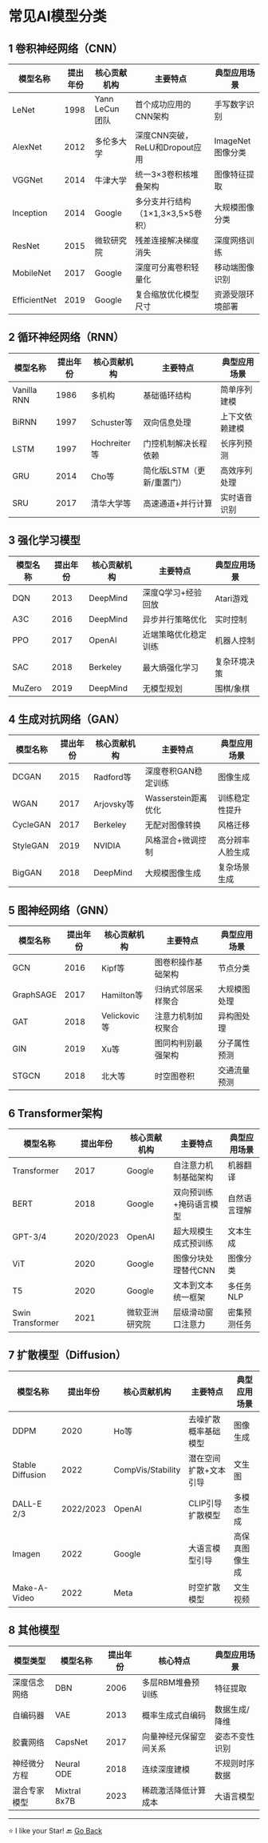 # 常见AI模型分类

## 1 卷积神经网络（CNN）

| 模型名称         | 提出年份 | 核心贡献机构       | 主要特点                   | 典型应用场景       |
|--------------|------|--------------|------------------------|--------------|
| LeNet        | 1998 | Yann LeCun团队 | 首个成功应用的CNN架构           | 手写数字识别       |
| AlexNet      | 2012 | 多伦多大学        | 深度CNN突破，ReLU和Dropout应用 | ImageNet图像分类 |
| VGGNet       | 2014 | 牛津大学         | 统一3×3卷积核堆叠架构           | 图像特征提取       |
| Inception    | 2014 | Google       | 多分支并行结构（1×1,3×3,5×5卷积） | 大规模图像分类      |
| ResNet       | 2015 | 微软研究院        | 残差连接解决梯度消失             | 深度网络训练       |
| MobileNet    | 2017 | Google       | 深度可分离卷积轻量化             | 移动端图像识别      |
| EfficientNet | 2019 | Google       | 复合缩放优化模型尺寸             | 资源受限环境部署     |

## 2 循环神经网络（RNN）

| 模型名称        | 提出年份 | 核心贡献机构      | 主要特点            | 典型应用场景  |
|-------------|------|-------------|-----------------|---------|
| Vanilla RNN | 1986 | 多机构         | 基础循环结构          | 简单序列建模  |
| BiRNN       | 1997 | Schuster等   | 双向信息处理          | 上下文依赖建模 |
| LSTM        | 1997 | Hochreiter等 | 门控机制解决长程依赖      | 长序列预测   |
| GRU         | 2014 | Cho等        | 简化版LSTM（更新/重置门） | 高效序列处理  |
| SRU         | 2017 | 清华大学等       | 高速通道+并行计算       | 实时语音识别  |

## 3 强化学习模型

| 模型名称   | 提出年份 | 核心贡献机构   | 主要特点       | 典型应用场景  |
|--------|------|----------|------------|---------|
| DQN    | 2013 | DeepMind | 深度Q学习+经验回放 | Atari游戏 |
| A3C    | 2016 | DeepMind | 异步并行策略优化   | 实时控制    |
| PPO    | 2017 | OpenAI   | 近端策略优化稳定训练 | 机器人控制   |
| SAC    | 2018 | Berkeley | 最大熵强化学习    | 复杂环境决策  |
| MuZero | 2019 | DeepMind | 无模型规划      | 围棋/象棋   |

## 4 生成对抗网络（GAN）

| 模型名称     | 提出年份 | 核心贡献机构    | 主要特点            | 典型应用场景   |
|----------|------|-----------|-----------------|----------|
| DCGAN    | 2015 | Radford等  | 深度卷积GAN稳定训练     | 图像生成     |
| WGAN     | 2017 | Arjovsky等 | Wasserstein距离优化 | 训练稳定性提升  |
| CycleGAN | 2017 | Berkeley  | 无配对图像转换         | 风格迁移     |
| StyleGAN | 2019 | NVIDIA    | 风格混合+微调控制       | 高分辨率人脸生成 |
| BigGAN   | 2018 | DeepMind  | 大规模图像生成         | 复杂场景生成   |

## 5 图神经网络（GNN）

| 模型名称      | 提出年份 | 核心贡献机构      | 主要特点      | 典型应用场景 |
|-----------|------|-------------|-----------|--------|
| GCN       | 2016 | Kipf等       | 图卷积操作基础架构 | 节点分类   |
| GraphSAGE | 2017 | Hamilton等   | 归纳式邻居采样聚合 | 大规模图处理 |
| GAT       | 2018 | Velickovic等 | 注意力机制加权聚合 | 异构图处理  |
| GIN       | 2019 | Xu等         | 图同构判别最强架构 | 分子属性预测 |
| STGCN     | 2018 | 北大等         | 时空图卷积     | 交通流量预测 |

## 6 Transformer架构

| 模型名称             | 提出年份      | 核心贡献机构  | 主要特点         | 典型应用场景 |
|------------------|-----------|---------|--------------|--------|
| Transformer      | 2017      | Google  | 自注意力机制基础架构   | 机器翻译   |
| BERT             | 2018      | Google  | 双向预训练+掩码语言模型 | 自然语言理解 |
| GPT-3/4          | 2020/2023 | OpenAI  | 超大规模生成式预训练   | 文本生成   |
| ViT              | 2020      | Google  | 图像分块处理替代CNN  | 图像分类   |
| T5               | 2020      | Google  | 文本到文本统一框架    | 多任务NLP |
| Swin Transformer | 2021      | 微软亚洲研究院 | 层级滑动窗口注意力    | 密集预测任务 |

## 7 扩散模型（Diffusion）

| 模型名称             | 提出年份      | 核心贡献机构            | 主要特点        | 典型应用场景  |
|------------------|-----------|-------------------|-------------|---------|
| DDPM             | 2020      | Ho等               | 去噪扩散概率基础模型  | 图像生成    |
| Stable Diffusion | 2022      | CompVis/Stability | 潜在空间扩散+文本引导 | 文生图     |
| DALL-E 2/3       | 2022/2023 | OpenAI            | CLIP引导扩散模型  | 多模态生成   |
| Imagen           | 2022      | Google            | 大语言模型引导     | 高保真图像生成 |
| Make-A-Video     | 2022      | Meta              | 时空扩散模型      | 文生视频    |

## 8 其他模型

| 模型类型       | 模型名称         | 提出年份 | 核心特点        | 典型应用场景  |
|------------|--------------|------|-------------|---------|
| 深度信念网络 | DBN          | 2006 | 多层RBM堆叠预训练  | 特征提取    |
| 自编码器   | VAE          | 2013 | 概率生成式自编码    | 数据生成/降维 |
| 胶囊网络   | CapsNet      | 2017 | 向量神经元保留空间关系 | 姿态不变性识别 |
| 神经微分方程 | Neural ODE   | 2018 | 连续深度建模      | 不规则时序数据 |
| 混合专家模型 | Mixtral 8x7B | 2023 | 稀疏激活降低计算成本  | 大语言模型   |

***
⭐ I like your Star!
🔙 [Go Back](README.md)
